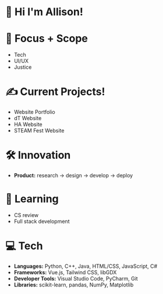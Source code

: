 # 💌 Hi I'm Allison!

# 🌱 Focus + Scope
- Tech
- UI/UX
- Justice

# ✍️ Current Projects!
- Website Portfolio
- dT Website
- HA Website
- STEAM Fest Website

# 🛠️ Innovation
- **Product:** research → design → develop → deploy

# 📖 Learning
- CS review
- Full stack development<br>

# 💻 **Tech**
- **Languages:** Python, C++, Java, HTML/CSS, JavaScript, C#
- **Frameworks:** Vue.js, Tailwind CSS, libGDX
- **Developer Tools:** Visual Studio Code, PyCharm, Git
- **Libraries:** scikit-learn, pandas, NumPy, Matplotlib

<!---
allison-pham/allison-pham is a ✨ special ✨ repository because its `README.md` (this file) appears on your GitHub profile.
You can click the Preview link to take a look at your changes.

  ![Stats](https://github-readme-stats.vercel.app/api/top-langs/?username=allison-pham&layout=compact&theme=dark&langs_count=4)

<p align="left"> 
    <a href="https://www.python.org" target="_blank"> <img src="https://github.com/allison-pham/allison-pham/blob/main/python.png" alt="python" width="40" height="40"/> </a>
</p>
--->
